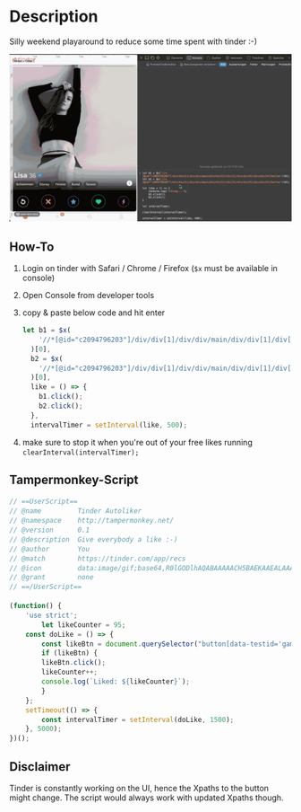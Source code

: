 # Description

Silly weekend playaround to reduce some time spent with tinder :-)

![demo](./demo.gif)

## How-To

1. Login on tinder with Safari / Chrome / Firefox (`$x` must be available in console)
2. Open Console from developer tools
3. copy & paste below code and hit enter

   ```js
   let b1 = $x(
       '//*[@id="c2094796203"]/div/div[1]/div/div/main/div/div[1]/div[1]/div/div[4]/div/div[4]/button'
     )[0],
     b2 = $x(
       '//*[@id="c2094796203"]/div/div[1]/div/div/main/div/div[1]/div[1]/div/div[5]/div/div[4]/button'
     )[0],
     like = () => {
       b1.click();
       b2.click();
     },
     intervalTimer = setInterval(like, 500);
   ```

4. make sure to stop it when you're out of your free likes running `clearInterval(intervalTimer);`

## Tampermonkey-Script

```js
// ==UserScript==
// @name         Tinder Autoliker
// @namespace    http://tampermonkey.net/
// @version      0.1
// @description  Give everybody a like :-)
// @author       You
// @match        https://tinder.com/app/recs
// @icon         data:image/gif;base64,R0lGODlhAQABAAAAACH5BAEKAAEALAAAAAABAAEAAAICTAEAOw==
// @grant        none
// ==/UserScript==

(function() {
    'use strict';
        let likeCounter = 95;
    const doLike = () => {
        const likeBtn = document.querySelector("button[data-testid='gamepadLike']");
        if (likeBtn) {
        likeBtn.click();
        likeCounter++;
        console.log(`Liked: ${likeCounter}`);
        }
    };
    setTimeout(() => {
        const intervalTimer = setInterval(doLike, 1500);
    }, 5000);
})();
```

## Disclaimer

Tinder is constantly working on the UI, hence the Xpaths to the button might change. The script would always work with updated Xpaths though.
